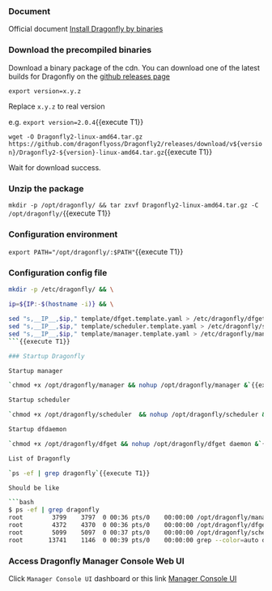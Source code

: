 
### Document

Official document [Install Dragonfly by binaries](https://d7y.io/docs/setup/install/source)

### Download the precompiled binaries

Download a binary package of the cdn. You can download one of the latest builds for Dragonfly on the [github releases page](https://github.com/dragonflyoss/Dragonfly2/releases)

`export version=x.y.z`

Replace `x.y.z` to real version

e.g. `export version=2.0.4`{{execute T1}}

`wget -O Dragonfly2-linux-amd64.tar.gz https://github.com/dragonflyoss/Dragonfly2/releases/download/v${version}/Dragonfly2-${version}-linux-amd64.tar.gz`{{execute T1}}

Wait for download success.

### Unzip the package

`mkdir -p /opt/dragonfly/ && tar zxvf Dragonfly2-linux-amd64.tar.gz -C /opt/dragonfly/`{{execute T1}}

### Configuration environment

`export PATH="/opt/dragonfly/:$PATH"`{{execute T1}}

### Configuration config file

```sh
mkdir -p /etc/dragonfly/ && \

ip=${IP:-$(hostname -i)} && \

sed "s,__IP__,$ip," template/dfget.template.yaml > /etc/dragonfly/dfget.yaml && \
sed "s,__IP__,$ip," template/scheduler.template.yaml > /etc/dragonfly/scheduler.yaml && \
sed "s,__IP__,$ip," template/manager.template.yaml > /etc/dragonfly/manager.yaml
```{{execute T1}}

### Startup Dragonfly

Startup manager

`chmod +x /opt/dragonfly/manager && nohup /opt/dragonfly/manager &`{{execute T1}}

Startup scheduler

`chmod +x /opt/dragonfly/scheduler  && nohup /opt/dragonfly/scheduler &`{{execute T1}}

Startup dfdaemon

`chmod +x /opt/dragonfly/dfget && nohup /opt/dragonfly/dfget daemon &`{{execute T1}}

List of Dragonfly

`ps -ef | grep dragonfly`{{execute T1}}

Should be like

```bash
$ ps -ef | grep dragonfly
root        3799    3797  0 00:36 pts/0    00:00:00 /opt/dragonfly/manager
root        4372    4370  0 00:36 pts/0    00:00:00 /opt/dragonfly/dfget daemon
root        5099    5097  0 00:37 pts/0    00:00:00 /opt/dragonfly/scheduler
root       13741    1146  0 00:39 pts/0    00:00:00 grep --color=auto dragonfly
```

### Access Dragonfly Manager Console Web UI

Click `Manager Console UI` dashboard or this link [Manager Console UI]({{TRAFFIC_HOST1_8080}})
